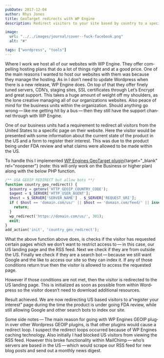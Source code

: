 ```yaml
---
pubDate: 2017-12-04
author: Rhys Jones
title: GeoTarget redi­rects with WP Engine
description: Redi­rect vis­i­tors to your site based by country to a spe­cif­ic page, with WP Engine GeoTarget plugin.

image:
  url: "../../images/journal/cover--fuck-facebook.png"
  alt: "#"

tags: ["wordpress", "tools"]
---
```

Where I work we host all of our web­sites with WP Engine. They offer com­pelling host­ing plans that do a lot of things right and at a good price. One of the main rea­sons I want­ed to host our web­sites with them was because they man­age the host­ing. As in I don’t need to update Word­press when there is a new release, WP Engine does. On top of that they offer fine­ly tuned servers, CDN’s, stag­ing sites, SSL cer­tifi­cates through Let’s Encrypt and great sup­port. This takes a huge amount of weight off my shoul­ders, as the lone cre­ative man­ag­ing all of our orga­ni­za­tions web­sites. Also peace of mind for the busi­ness units with­in the orga­ni­za­tion. Should any­thing go wrong — like me get­ting hit by a bus — then they still have the sup­port chan­nel through with WP Engine.

One of our busi­ness units had a require­ment to redi­rect all vis­i­tors from the Unit­ed States to a spe­cif­ic page on their web­site. Here the vis­i­tor would be pre­sent­ed with some infor­ma­tion about the cur­rent state of the prod­uct in the US and a form to reg­is­ter their inter­est. This was due to the prod­uct being under FDA review and what claims were allowed to be made with­in the US.

To han­dle this I imple­ment­ed [WP Engines GeoTarget plu­g­in](https://wordpress.org/plugins/wpengine-geoip/){target="_blank" rel="noopener"} (note: this will only work on the Busi­ness or high­er plan) along with the below PHP function.
```php
/** USA GEOIP REDIRECT but allow bots **/
function country_geo_redirect() {
  $country = getenv('HTTP_GEOIP_COUNTRY_CODE');
  $agent = $_SERVER['HTTP_USER_AGENT'];
  $host = $_SERVER['SERVER_NAME'] . $_SERVER['REQUEST_URI'];
  if ( $host == 'domain.com/us/' || $host == 'domain.com/feed/' || isset($_SERVER['HTTP_USER_AGENT']) && preg_match('/bot|crawl|slurp|spider/i', $_SERVER['HTTP_USER_AGENT']) || $country != "US" ) {
    return;
  }
  wp_redirect('https://domain.com/us/', 301);
  exit;
}
add_action('init', 'country_geo_redirect');
```
What the above func­tion above does, is checks if the vis­i­tor has request­ed cer­tain pages which we don’t want to restrict access to — in this case, our US land­ing page and the RSS feed. Next we check if they are from out­side the US. Final­ly we check if they are a search bot — because we still want Google and the like to access our site so they can index it. If any of those con­di­tions return true then the vis­i­tor is allowed to access the request­ed page.

How­ev­er if those con­di­tions are not met, then the vis­i­tor is redi­rect­ed to the US land­ing page. This is ini­tial­ized as soon as pos­si­ble from with­in Word­press so the vis­i­tor doesn’t need to down­load addi­tion­al resources.

Result achieved. We are now redi­rect­ing US based vis­i­tors to a ​“reg­is­ter your inter­est” page dur­ing the time the prod­uct is under going FDA review, while still allow­ing Google and oth­er search bots to index our site.

Some side notes — The main rea­son for going with WP Engines GEOIP plu­g­in over oth­er Word­press GEOIP plu­g­ins, is that oth­er plu­g­ins would cause a redi­rect loop. I sus­pect the redi­rect loops occurred because of WP Engines caching tech­nol­o­gy. Also ini­tial­ly I had blocked US vis­i­tors from view­ing the RSS feed. How­ev­er this broke func­tion­al­i­ty with­in MailChimp — who’s servers are based in the US — which would scrape our RSS feed for new blog posts and send out a month­ly news digest.
